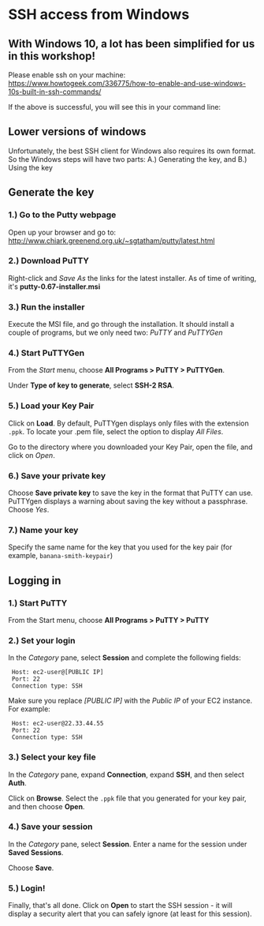 # SSH access from Windows

## With Windows 10, a lot has been simplified for us in this workshop!

Please enable ssh on your machine:
https://www.howtogeek.com/336775/how-to-enable-and-use-windows-10s-built-in-ssh-commands/

If the above is successful, you will see this in your command line:

## Lower versions of windows

Unfortunately, the best SSH client for Windows also requires its own format. So the Windows steps will have two parts: A.) Generating the key, and B.) Using the key

## Generate the key

### 1.) Go to the Putty webpage

Open up your browser and go to: http://www.chiark.greenend.org.uk/~sgtatham/putty/latest.html

### 2.) Download PuTTY

Right-click and *Save As* the links for the latest installer. As of time of writing, it's **putty-0.67-installer.msi**

### 3.) Run the installer

Execute the MSI file, and go through the installation. It should install a couple of programs, but we only need two: *PuTTY* and *PuTTYGen*

### 4.) Start PuTTYGen

From the *Start* menu, choose **All Programs > PuTTY > PuTTYGen**.

Under **Type of key to generate**, select **SSH-2 RSA**.

### 5.) Load your Key Pair

Click on **Load**. By default, PuTTYgen displays only files with the extension `.ppk`. To locate your .pem file, select the option to display *All Files*.

Go to the directory where you downloaded your Key Pair, open the file, and click on *Open*.

### 6.) Save your private key

Choose **Save private key** to save the key in the format that PuTTY can use. PuTTYgen displays a warning about saving the key without a passphrase. Choose *Yes*.

### 7.) Name your key

Specify the same name for the key that you used for the key pair (for example, `banana-smith-keypair`)


## Logging in

### 1.) Start PuTTY

From the Start menu, choose **All Programs > PuTTY > PuTTY**

### 2.) Set your login

In the *Category* pane, select **Session** and complete the following fields:


```
 Host: ec2-user@[PUBLIC IP]
 Port: 22
 Connection type: SSH
```

Make sure you replace *[PUBLIC IP]* with the *Public IP* of your EC2 instance. For example:

```
 Host: ec2-user@22.33.44.55
 Port: 22
 Connection type: SSH
```


### 3.) Select your key file

In the *Category* pane, expand **Connection**, expand **SSH**, and then select **Auth**.

Click on **Browse**. Select the `.ppk` file that you generated for your key pair, and then choose **Open**.

### 4.) Save your session

In the *Category* pane, select **Session**. Enter a name for the session under **Saved Sessions**.

Choose **Save**.

### 5.) Login!

Finally, that's all done. Click on **Open** to start the SSH session - it will display a security alert that you can safely ignore (at least for this session).
